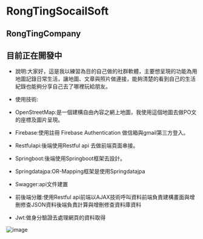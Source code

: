 # RongTingSocailSoft
## RongTingCompany
## 目前正在開發中

* 說明:大家好，這是我以練習為目的自己做的社群軟體，主要想呈現的功能為用地圖記錄日常生活，讓地圖、文章與照片做連接，能夠清楚的看到自己的生活紀錄也能夠分享自己去了哪裡玩給朋友。
  
* 使用技術:
* OpenStreetMap:是一個建構自由內容之網上地圖，我使用這個地圖去做PO文的座標及圖片呈現。
* Firebase:使用註冊 Firebase Authentication 做信箱與gmail第三方登入。
* Restfulapi:後端使用Restful api 去做前端頁面串接。
* Springboot:後端使用Springboot框架去設計。
* Springdatajpa:OR-Mapping框架是使用Springdatajpa
* Swagger:api文件建置
* 前後端分離:使用Restful api前端以AJAX技術呼叫資料前端負責建構畫面與增刪修查JSON資料後端負責計算與增刪修查資料庫資料
* Jwt:做身分驗證去處理網頁的資料取得






![image](https://user-images.githubusercontent.com/100818134/175343961-9d958ab6-08c8-4e9a-9b3d-b9edc8a31b24.png)

